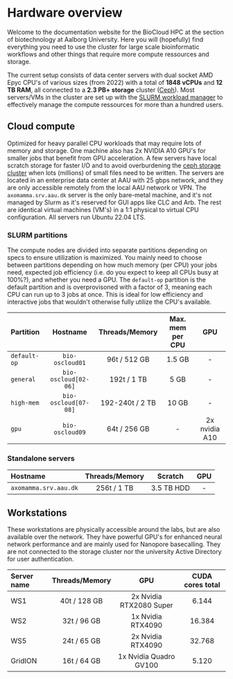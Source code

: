 # Hardware overview
Welcome to the documentation website for the BioCloud HPC at the section of biotechnology at Aalborg University. Here you will (hopefully) find everything you need to use the cluster for large scale bioinformatic workflows and other things that require more compute ressources and storage.

The current setup consists of data center servers with dual socket AMD Epyc CPU's of various sizes (from 2022) with a total of **1848 vCPUs** and **12 TB RAM**, all connected to a **2.3 PB+ storage** cluster ([Ceph](https://ceph.com/)). Most servers/VMs in the cluster are set up with the [SLURM workload manager](https://slurm.schedmd.com/archive/slurm-23.02.6/overview.html) to effectively manage the compute ressources for more than a hundred users.

## Cloud compute
Optimized for heavy parallel CPU workloads that may require lots of memory and storage. One machine also has 2x NVIDIA A10 GPU's for smaller jobs that benefit from GPU acceleration. A few servers have local scratch storage for faster I/O and to avoid overburdening the [ceph storage cluster](storage.md) when lots (millions) of small files need to be written. The servers are located in an enterprise data center at AAU with 25 gbps network, and they are only accessible remotely from the local AAU network or VPN. The `axomamma.srv.aau.dk` server is the only bare-metal machine, and it's not managed by Slurm as it's reserved for GUI apps like CLC and Arb. The rest are identical virtual machines (VM's) in a 1:1 physical to virtual CPU configuration. All servers run Ubuntu 22.04 LTS.

### SLURM partitions
The compute nodes are divided into separate partitions depending on specs to ensure utilization is maximized. You mainly need to choose between partitions depending on how much memory (per CPU) your jobs need, expected job efficiency (i.e. do you expect to keep all CPUs busy at 100%?), and whether you need a GPU. The `default-op` partition is the default partition and is overprovisoned with a factor of 3, meaning each CPU can run up to 3 jobs at once. This is ideal for low efficiency and interactive jobs that wouldn't otherwise fully utilize the CPU's available.

| Partition | Hostname | Threads/Memory | Max. mem per CPU | GPU |
| :--- | :---: | :---: | :---: | :---: |
| `default-op` | `bio-oscloud01` |  96t / 512 GB | 1.5 GB | - |
| `general` | `bio-oscloud[02-06]` |  192t / 1 TB | 5 GB | - |
| `high-mem` | `bio-oscloud[07-08]` | 192-240t / 2 TB | 10 GB | - |
| `gpu` | `bio-oscloud09` | 64t / 256 GB | - | 2x  nvidia A10 |

### Standalone servers
| Hostname | Threads/Memory | Scratch | GPU |
| :--- | :---: | :---: | :---: |
| `axomamma.srv.aau.dk` | 256t / 1 TB | 3.5 TB HDD | - |

## Workstations
These workstations are physically accessible around the labs, but are also available over the network. They have powerful GPU's for enhanced neural network performance and are mainly used for Nanopore basecalling. They are not connected to the storage cluster nor the university Active Directory for user authentication.

| Server name | Threads/Memory | GPU| CUDA cores total |
| :--- | :---: | :---: | :---: | 
| WS1       |  40t / 128 GB | 2x Nvidia RTX2080 Super | 6.144 |
| WS2       |  32t / 96 GB | 1x Nvidia RTX4090 | 16.384 |
| WS5       |  24t / 65 GB | 2x Nvidia RTX4090 | 32.768 |
| GridION   |  16t / 64 GB | 1x Nvidia Quadro GV100 | 5.120 |
